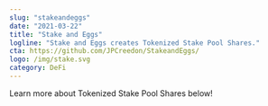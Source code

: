 ```yaml
---
slug: "stakeandeggs"
date: "2021-03-22"
title: "Stake and Eggs"
logline: "Stake and Eggs creates Tokenized Stake Pool Shares."
cta: https://github.com/JPCreedon/StakeandEggs/
logo: /img/stake.svg
category: DeFi
---
```


Learn more about Tokenized Stake Pool Shares below!
